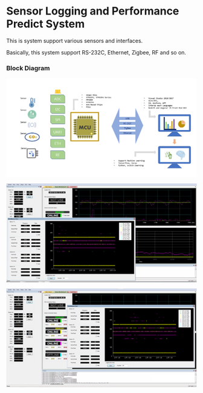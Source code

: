 # Sensor Logging and Performance Predict System

This is system support various sensors and interfaces.

Basically, this system support RS-232C, Ethernet, Zigbee, RF and so on.


### Block Diagram ###

![](/images/SensorLoggingSystemBD.png)

![](/images/SensorLoggingSystem.png)

![](/images/SensorLoggingSystem2.png)
